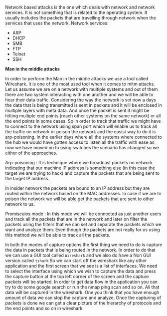 Network based attacks is the one which deals with network and network services. It is not something that is related to the operating system. It usually includes the packets that are travelling through network when the services that uses the network.
Network services:
- ARP
- DHCP
- SMB
- FTP
- Telnet
- SSH

**Man in the middle attacks**

In order to perform the Man in the middle attacks we use a tool called Wireshark. It is one of the most used tool when it comes to mitm attacks. Let us assume we are on a network with multiple systems and out of them there are two system interacting with one another and we will be able to hear their data traffic. Considering the way the network is set now a days the data that is being transmitted is sent in packets and it will be enclosed in multiple layers with meta data. And once the packet is sent it might be hitting multiple end points (reach other systems on the same network) or all the end points in some cases. So in order to track that traffic we might have to connect to the network using span port which will enable us to track all the traffic on network or poison the network and the easist way to do it is arp-poisoning. In the earlier days where all the systems where connected to the hub we would have gotten access to listen all the traffic with ease as now we have moved on to using switches the scenario has changed so we either of the approaches.

Arp-poisoning : It is technique where we broadcast packets on network indicating that our machine IP address is something else (in this case the target we are trying to hack) and capture the packets that are being sent to the target IP address.

In insider network the packets are bound to an IP address but they are routed within the network based on the MAC addresses. In case if we are to poison the network we will be able get the packets that are sent to other network to us.

Promiscuios mode : In this mode we will be connected as just another users and track all the packets that are in the network and later on filter the packets using the filters that we can set and separate the packets which we want and analyze them. Even though the packets are not really for us using this method we will be able to track all the packets.

In both the modes of capture options the first thing we need to do is capture the data in packets that is being routed in the network. In order to do that we can use a GUI tool called `Wireshark` and we also do have a Non GUI version called `tshark` So we can start off the wireshark like any other application and the first screen that we see is a list of interfaces. We need to select the interface using which we wish to capture the data and press the capture button at the top left corner of the screen and the capture packets will be started. In order to get data flow in the application you can try to do some google search or run the nmap ping scan and so on. All that data will be captured in the wireshark. One you think that you have enough amount of data we can stop the capture and analyze. Once the capturing of packets is done we can get a clear picture of the hierarchy of protocols and the end points and so on in wireshark.